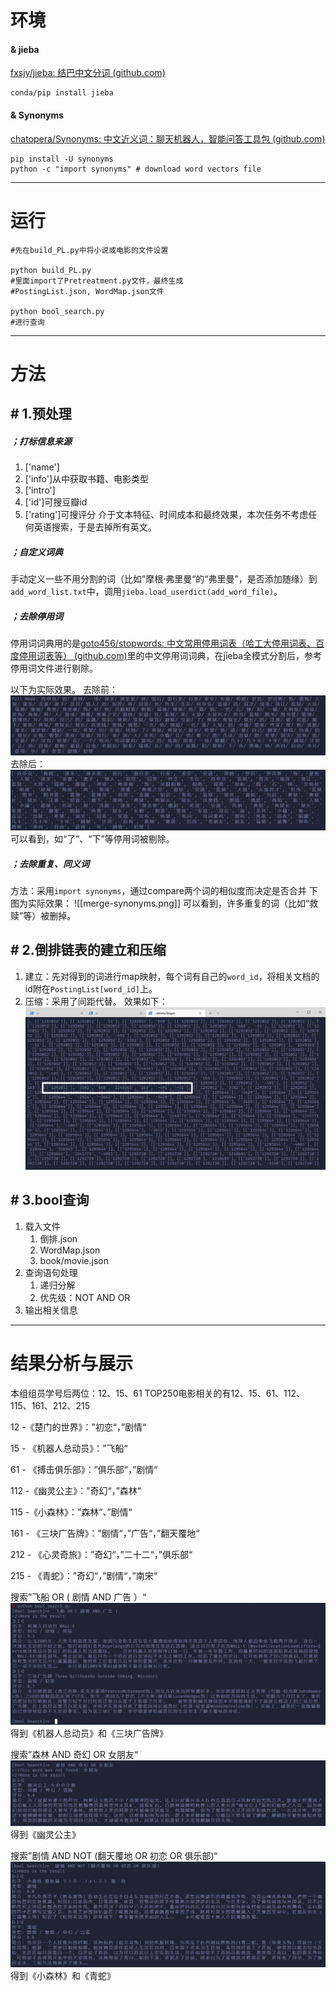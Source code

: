 # 环境
#### & jieba
[fxsjy/jieba: 结巴中文分词 (github.com)](https://github.com/fxsjy/jieba)
```
conda/pip install jieba
```
#### & Synonyms
[chatopera/Synonyms: 中文近义词：聊天机器人，智能问答工具包 (github.com)](https://github.com/chatopera/Synonyms)
```
pip install -U synonyms
python -c "import synonyms" # download word vectors file
```

---
# 运行
```{shell}
#先在build_PL.py中将小说或电影的文件设置

python build_PL.py 
#里面import了Pretreatment.py文件，最终生成
#PostingList.json, WordMap.json文件

python bool_search.py
#进行查询
```

----
# 方法

## # 1.预处理
##### ；打标信息来源
1. ['name']
2. ['info']从中获取书籍、电影类型
3. ['intro']
4. ['id']可搜豆瓣id
5. ['rating']可搜评分
介于文本特征、时间成本和最终效果，本次任务不考虑任何英语搜索，于是去掉所有英文。

##### ；自定义词典
手动定义一些不用分割的词（比如”摩根·弗里曼“的“弗里曼”，是否添加随缘）到`add_word_list.txt`中，调用`jieba.load_userdict(add_word_file)`。

##### ；去除停用词
停用词词典用的是[goto456/stopwords: 中文常用停用词表（哈工大停用词表、百度停用词表等） (github.com)](https://github.com/goto456/stopwords)里的中文停用词词典，在jieba全模式分割后，参考停用词文件进行剔除。

以下为实际效果。
去除前：
![[jieba-full-mode.png]](./img/jieba-full-mode.png)
去除后：
![[rm-stop-words.png]](./img/rm-stop-words.png)
可以看到，如“了”、“下”等停用词被剔除。

##### ；去除重复、同义词
方法：采用`import synonyms`，通过compare两个词的相似度而决定是否合并
下图为实际效果：
![[merge-synonyms.png]]
可以看到，许多重复的词（比如“救赎”等）被删掉。

## # 2.倒排链表的建立和压缩

1. 建立：先对得到的词进行map映射，每个词有自己的`word_id`，将相关文档的id附在`PostingList[word_id]`上。
2. 压缩：采用了间距代替。
效果如下：
![[postingList.png]](./img/postingList.png)

## # 3.bool查询
1. 载入文件
	1. 倒排.json
	2. WordMap.json
	3. book/movie.json
2. 查询语句处理
	1. 递归分解
	2. 优先级：NOT AND OR
3. 输出相关信息

----
# 结果分析与展示

本组组员学号后两位：12、15、61
TOP250电影相关的有12、15、61、112、115、161、212、215

12 -《楚门的世界》：”初恋“，”剧情“

15 - 《机器人总动员》：”飞船“

61 - 《搏击俱乐部》：”俱乐部“，”剧情“

112 -《幽灵公主》：”奇幻“，”森林“

115 -《小森林》：”森林“、”剧情“

161 - 《三块广告牌》：”剧情“，”广告“，”翻天覆地“

212 - 《心灵奇旅》：”奇幻“，”二十二“，”俱乐部“

215 - 《青蛇》：”奇幻“，”剧情“，”南宋“

搜索”飞船 OR ( 剧情 AND 广告 ）“
![[search-1.png]](./img/search-1.png)
得到《机器人总动员》和《三块广告牌》

搜索”森林 AND 奇幻 OR 女朋友“
![[search-2.png]](./img/search-2.png)
得到《幽灵公主》

搜索”剧情 AND NOT (翻天覆地 OR 初恋 OR 俱乐部)“
![[search-3.png]](./img/search-3.png)
得到《小森林》和《青蛇》
